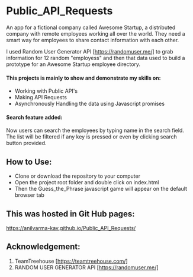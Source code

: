 # Public_API_Requests
 An app for a fictional company called Awesome Startup, a distributed company with remote employees working all over the world. They need a smart way for employees to share contact information with each other.

 I used Random User Generator API [https://randomuser.me/] to grab information for 12 random "employess"
 and then that data used to build a prototype for an Awesome Startup employee directory.
 
 #### This projects is mainly to show and demonstrate my skills on:
 * Working with Public API's
 * Making API Requests
 * Asynchronously Handling the data using Javascript promises
 
 #### Search feature added:
 Now users can search the employees by typing name in the search field. The list will be filtered if any key is pressed or even by clicking search button provided.
 ## How to Use:
 * Clone or download the repository to your computer
 * Open the project root folder and double click on index.html
 * Then the Guess_the_Phrase javascript game will appear on the default browser tab
 
 ## This was hosted in Git Hub pages:
 https://anilvarma-kav.github.io/Public_API_Requests/
 
 ## Acknowledgement:
 1. TeamTreehouse [https://teamtreehouse.com/]
 2. RANDOM USER GENERATOR API [https://randomuser.me/]

 
